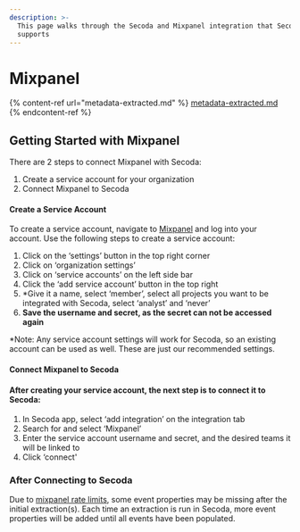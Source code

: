 ```yaml
---
description: >-
  This page walks through the Secoda and Mixpanel integration that Secoda
  supports
---
```


# Mixpanel

{% content-ref url="metadata-extracted.md" %}
[metadata-extracted.md](metadata-extracted.md)
{% endcontent-ref %}

## Getting Started with Mixpanel

There are 2 steps to connect Mixpanel with Secoda:

1. Create a service account for your organization
2. Connect Mixpanel to Secoda

#### Create a Service Account

To create a service account, navigate to [Mixpanel](https://mixpanel.com/login/) and log into your account. Use the following steps to create a service account:

1. Click on the ‘settings’ button in the top right corner
2. Click on ‘organization settings’
3. Click on ‘service accounts’ on the left side bar
4. Click the ‘add service account’ button in the top right
5. \*Give it a name, select ‘member’, select all projects you want to be integrated with Secoda, select ‘analyst’ and ‘never’
6. **Save the username and secret, as the secret can not be accessed again**

\*Note: Any service account settings will work for Secoda, so an existing account can be used as well. These are just our recommended settings.

#### Connect Mixpanel to Secoda

#### After creating your service account, the next step is to connect it to Secoda:

1. In Secoda app, select ‘add integration’ on the integration tab
2. Search for and select ‘Mixpanel’
3. Enter the service account username and secret, and the desired teams it will be linked to
4. Click ‘connect'

### After Connecting to Secoda

Due to [mixpanel rate limits](https://docs.mixpanel.com/docs/other-bits/rate-limits), some event properties may be missing after the initial extraction(s). Each time an extraction is run in Secoda, more event properties will be added until all events have been populated.
